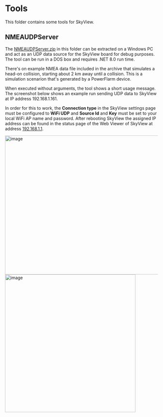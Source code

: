 # Tools

This folder contains some tools for SkyView.

## NMEAUDPServer
The [NMEAUDPServer.zip](NMEAUDPServer.zip) in this folder can be extracted on a Windows PC and act as an UDP data source for the SkyView board for debug purposes.
The tool can be run in a DOS box and requires .NET 8.0 run time.

There's on example NMEA data file included in the archive that simulates a head-on collision, starting about 2 km away until a collision.
This is a simulation scenarion that's generated by a PowerFlarm device.

When executed without arguments, the tool shows a short usage message. The screenshot below shows an example run sending UDP data to SkyView at IP address 192.168.1.161.

In order for this to work, the **Connection type** in the SkyView settings page must be configured to **WiFi UDP** and **Source Id** and **Key** must be set to your local WiFi AP name and password.
After rebooting SkyView the assigned IP address can be found in the status page of the Web Viewer of SkyView at address [192.168.1.1](192.168.1.1).

<img width="748" height="458" alt="image" src="https://github.com/user-attachments/assets/b534a945-5fed-438d-a9c7-9a0eac093b80" />

<img width="430" height="454" alt="image" src="https://github.com/user-attachments/assets/8de725d7-b9b3-4ebb-89ac-a15874ace15f" />
